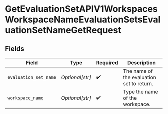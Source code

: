 # GetEvaluationSetAPIV1WorkspacesWorkspaceNameEvaluationSetsEvaluationSetNameGetRequest


## Fields

| Field                                     | Type                                      | Required                                  | Description                               |
| ----------------------------------------- | ----------------------------------------- | ----------------------------------------- | ----------------------------------------- |
| `evaluation_set_name`                     | *Optional[str]*                           | :heavy_check_mark:                        | The name of the evaluation set to return. |
| `workspace_name`                          | *Optional[str]*                           | :heavy_check_mark:                        | Type the name of the workspace.           |